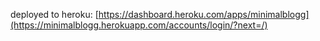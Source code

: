 deployed to heroku: [https://dashboard.heroku.com/apps/minimalblogg](https://minimalblogg.herokuapp.com/accounts/login/?next=/)

